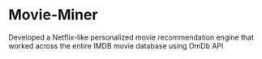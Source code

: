# Movie-Miner
Developed a Netflix-like personalized movie recommendation engine that worked across the entire IMDB movie database using OmDb API
